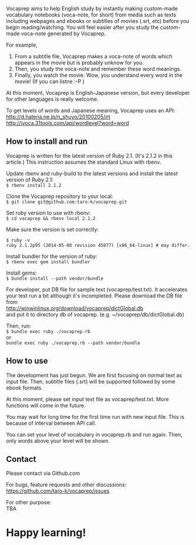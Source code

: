 Vocaprep aims to help English study by instantly making custom-made
vocabulary notebooks (voca-note, for short) from media such as texts
including webpages and ebooks or subtitles of movies (.srt, etc) before
you begin reading/watching. You will feel easier after you study the
custom-made voca-note generated by Vocaprep.

For example,

1. From a subtitle file, Vocaprep makes a voca-note of words which appears
in the movie but is probably unknow for you. 
2. Then, you study the voca-note and remember these word meanings.
3. Finally, you watch the movie. Wow, you understand every word in the
movie! (If you can listne :-P )

At this moment, Vocaprep is English-Japanese version, but every developer
for other languages is really welcome.

To get levels of words and Japanese meaning, Vocaprep uses an API:
http://d.hatena.ne.jp/n_shuyo/20100205/irt<br>
http://ivoca.31tools.com/api/wordlevel?word=word

## How to install and run

Vocaprep is written for the latest version of Ruby 2.1. (It's 2.1.2 in this
article.) This instruction assumes the standard Linux with rbenv.

Update rbenv and ruby-build to the latest versions and install the latest
version of Ruby 2.1:<br>
`$ rbenv install 2.1.2`

Clone the Vocaprep repository to your local:<br>
`$ git clone git@github.com:taro-k/vocaprep.git`

Set ruby version to use with rbenv:<br>
`$ cd vocaprep && rbenv local 2.1.2`

Make sure the version is set correctly:

    $ ruby -v
	ruby 2.1.2p95 (2014-05-08 revision 45877) [x86_64-linux] # may differ.

Install bundler for the version of ruby:<br>
`$ rbenv exec gem install bundler`

Install gems:<br>
`$ bundle install --path vendor/bundle`

For developer, put DB file for sample text (vocaprep/test.txt).
It accelerates your test run a bit although it's incompleted.
Please download the DB file from<br>
http://winwinlinux.org/download/vocaprep/dictGlobal.db<br>
and put it to directory db of vocaprep. (e.g. ~/vocaprep/db/dictGlobal.db)

Then, run:<br>
`$ bundle exec ruby ./vocaprep.rb`<br>
or<br>
`bundle exec ruby ./vocaprep.rb --path vendor/bundle`

## How to use

The development has just begun. We are first focusing on normal text as
input file. Then, subtitle files (.srt) will be supported followed by some
ebook formats.

At this moment, please set input text file as vocaprep/test.txt. More
functions will come in the future.

You may wait for long time for the first time run with new input file.
This is because of interval between API call.

You can set your level of vocabulary in vocaprep.rb and run again. Then,
only words above your level will be shown.

## Contact
Please contact via Github.com

For bugs, feature requests and other discussions:<br>
https://github.com/taro-k/vocaprep/issues

For other purpose:<br>
TBA

# Happy learning!


